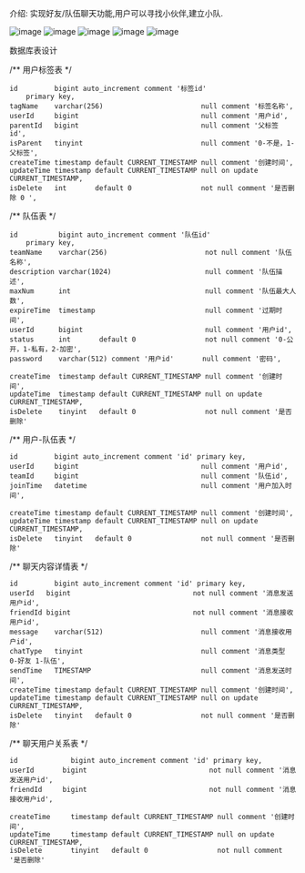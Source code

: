 介绍:
  实现好友/队伍聊天功能,用户可以寻找小伙伴,建立小队.
  
![image](https://github.com/cmaiyatang/Lin-Partner-Matching-backend/assets/127107267/fd0c6dc1-1e92-45d8-b944-1666fd8bb090)
![image](https://github.com/cmaiyatang/Lin-Partner-Matching-backend/assets/127107267/c419b6e2-bb4d-4127-940e-724eb519ced8)
![image](https://github.com/cmaiyatang/Lin-Partner-Matching-backend/assets/127107267/74b2ad76-8b04-408e-b074-d472b3fb7c5b)
![image](https://github.com/cmaiyatang/Lin-Partner-Matching-backend/assets/127107267/45be4549-152e-4661-9349-659278619b7c)
![image](https://github.com/cmaiyatang/Lin-Partner-Matching-backend/assets/127107267/26ae493d-bf23-495c-b9c4-68256b2a219f)




数据库表设计

/**
  用户标签表
 */
 
    id         bigint auto_increment comment '标签id'
        primary key,
    tagName    varchar(256)                        null comment '标签名称',
    userId     bigint                              null comment '用户id',
    parentId   bigint                              null comment '父标签 id',
    isParent   tinyint                             null comment '0-不是，1-父标签',
    createTime timestamp default CURRENT_TIMESTAMP null comment '创建时间',
    updateTime timestamp default CURRENT_TIMESTAMP null on update CURRENT_TIMESTAMP,
    isDelete   int       default 0                 not null comment '是否删除 0 ',
        

/**
  队伍表
 */

    id          bigint auto_increment comment '队伍id'
        primary key,
    teamName    varchar(256)                        not null comment '队伍名称',
    description varchar(1024)                       null comment '队伍描述',
    maxNum      int                                 null comment '队伍最大人数',
    expireTime  timestamp                           null comment '过期时间',
    userId      bigint                              null comment '用户id',
    status      int       default 0                 not null comment '0-公开，1-私有，2-加密',
    password    varchar(512) comment '用户id'       null comment '密码',

    createTime  timestamp default CURRENT_TIMESTAMP null comment '创建时间',
    updateTime  timestamp default CURRENT_TIMESTAMP null on update CURRENT_TIMESTAMP,
    isDelete    tinyint   default 0                 not null comment '是否删除'

/**
  用户-队伍表
 */

    id         bigint auto_increment comment 'id' primary key,
    userId     bigint                              null comment '用户id',
    teamId     bigint                              null comment '队伍id',
    joinTime   datetime                            null comment '用户加入时间',

    createTime timestamp default CURRENT_TIMESTAMP null comment '创建时间',
    updateTime timestamp default CURRENT_TIMESTAMP null on update CURRENT_TIMESTAMP,
    isDelete   tinyint   default 0                 not null comment '是否删除'


/**
  聊天内容详情表
 */

    id         bigint auto_increment comment 'id' primary key,
    userId   bigint                              not null comment '消息发送用户id',
    friendId bigint                              not null comment '消息接收用户id',
    message    varchar(512)                        null comment '消息接收用户id',
    chatType   tinyint                             null comment '消息类型 0-好友 1-队伍',
    sendTime   TIMESTAMP                           null comment '消息发送时间',
    createTime timestamp default CURRENT_TIMESTAMP null comment '创建时间',
    updateTime timestamp default CURRENT_TIMESTAMP null on update CURRENT_TIMESTAMP,
    isDelete   tinyint   default 0                 not null comment '是否删除'


/**
  聊天用户关系表
 */
 
    id             bigint auto_increment comment 'id' primary key,
    userId       bigint                              not null comment '消息发送用户id',
    friendId     bigint                              not null comment '消息接收用户id',

    createTime     timestamp default CURRENT_TIMESTAMP null comment '创建时间',
    updateTime     timestamp default CURRENT_TIMESTAMP null on update CURRENT_TIMESTAMP,
    isDelete       tinyint   default 0                 not null comment '是否删除'

